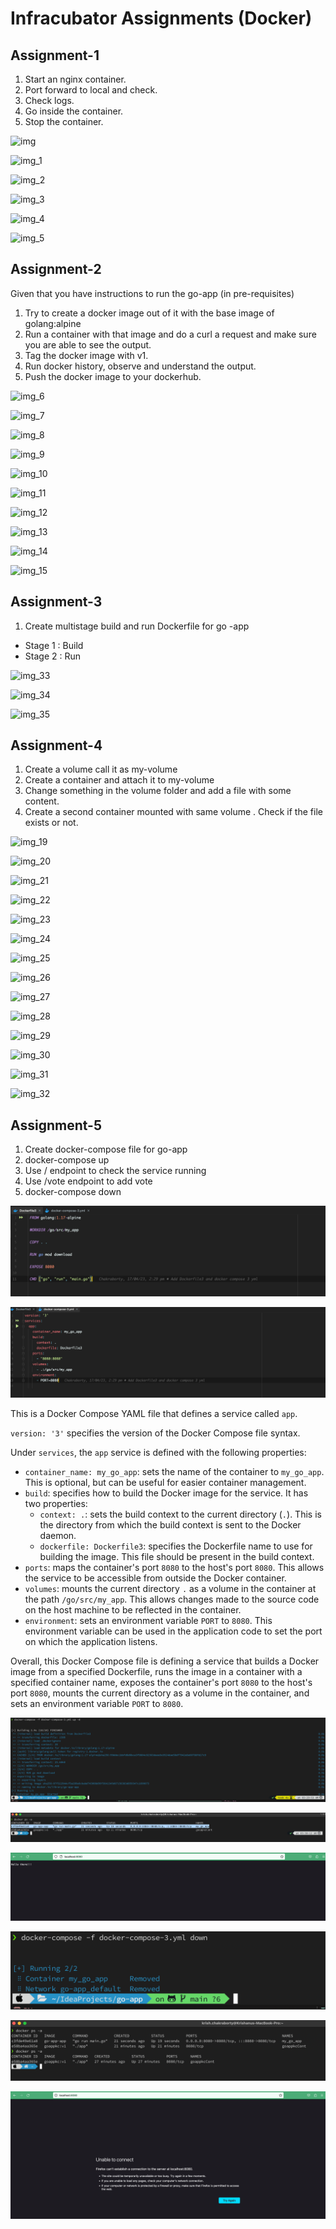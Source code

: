 # Infracubator Assignments (Docker)

## Assignment-1

1. Start an nginx container.
2. Port forward to local and check.
3. Check logs.
4. Go inside the container.
5. Stop the container.

![img](https://user-images.githubusercontent.com/40739038/236662769-dd7eddd1-2db0-47ce-ba5a-854d28a6338e.png)

![img_1](https://user-images.githubusercontent.com/40739038/236662991-b819b1cb-96eb-4baa-936b-6e24950851b4.png)

![img_2](https://user-images.githubusercontent.com/40739038/236662992-0708d11d-bfbd-46ea-b9c9-54d9d1092820.png)

![img_3](https://user-images.githubusercontent.com/40739038/236662994-a81ad07d-7056-4b03-be67-9f02d4dffb27.png)

![img_4](https://user-images.githubusercontent.com/40739038/236662996-1a6b6afc-dbc5-4268-a0b7-b7b87e8fb560.png)

![img_5](https://user-images.githubusercontent.com/40739038/236662999-496e281f-0766-470d-ac67-a5af745e08fa.png)


## Assignment-2

Given that you have instructions to run the go-app (in pre-requisites)
1. Try to create a docker image out of it with the base image of golang:alpine
2. Run a container with that image and do a curl a request and make sure you are able to see the output.
3. Tag the docker image with v1.
4. Run docker history, observe and understand the output.
5. Push the docker image to your dockerhub.

![img_6](https://user-images.githubusercontent.com/40739038/236663194-2d44d809-9149-4b56-b894-09d07da3bcda.png)

![img_7](https://user-images.githubusercontent.com/40739038/236663196-067bdf4a-1a40-4b4c-8c8d-cf231e2a93da.png)

![img_8](https://user-images.githubusercontent.com/40739038/236663198-cedde402-2256-456a-bfd7-ddb3e0ec0d82.png)

![img_9](https://user-images.githubusercontent.com/40739038/236663199-e5d89693-32af-42ed-b0fb-8b337ce577ac.png)

![img_10](https://user-images.githubusercontent.com/40739038/236663200-438ccfcc-7d7e-42db-abc5-5dfd61cff1de.png)

![img_11](https://user-images.githubusercontent.com/40739038/236663201-8dcd218f-fd00-4837-81b4-4865acae28c3.png)

![img_12](https://user-images.githubusercontent.com/40739038/236663203-d6e39326-7c15-4dfc-b61a-50a1977b794e.png)

![img_13](https://user-images.githubusercontent.com/40739038/236663205-5341e064-a113-4683-9ab3-836a3a2be693.png)

![img_14](https://user-images.githubusercontent.com/40739038/236663208-d7f64f6f-1c61-4477-9122-c557cd5c945f.png)

![img_15](https://user-images.githubusercontent.com/40739038/236663209-240a80ce-6284-414a-9e07-ea65e64e250c.png)


## Assignment-3
1. Create multistage build and run Dockerfile for go -app
- Stage 1 : Build
- Stage 2 : Run

![img_33](https://user-images.githubusercontent.com/40739038/236663367-1f8ea858-bc21-447a-bf13-4bfbd4497b07.png)

![img_34](https://user-images.githubusercontent.com/40739038/236663371-9609e8f4-38da-44c8-a4ae-0a54ed27298e.png)

![img_35](https://user-images.githubusercontent.com/40739038/236663377-ac9bef25-06b7-43df-b1e1-6a92ef7e53b4.png)


## Assignment-4
1. Create  a volume  call it as my-volume
2. Create a container and attach it to my-volume
3. Change something in the volume folder and add a file with some content.
4. Create a second container mounted with same volume . Check if the file exists or not.

![img_19](https://user-images.githubusercontent.com/40739038/236663475-a34d3134-1027-485d-94e2-98e3a6157e22.png)

![img_20](https://user-images.githubusercontent.com/40739038/236663479-2275de5a-ea14-4d7c-82d2-be8ad16754b1.png)

![img_21](https://user-images.githubusercontent.com/40739038/236663481-f310bd9a-f791-4fe2-918d-9545c5e83f86.png)

![img_22](https://user-images.githubusercontent.com/40739038/236663483-236d8ccf-ce66-4042-97e5-9eceda3628f6.png)

![img_23](https://user-images.githubusercontent.com/40739038/236663484-757d245e-bf94-448a-af27-bcbc13ee31c1.png)

![img_24](https://user-images.githubusercontent.com/40739038/236663486-2e76aeb0-ec3e-4f58-88b3-bdd7ffc4f790.png)

![img_25](https://user-images.githubusercontent.com/40739038/236663487-c7694616-369d-4c1d-8c2e-e579b292c600.png)

![img_26](https://user-images.githubusercontent.com/40739038/236663489-aa60d850-2f69-4ae1-ac80-2631b915b9b3.png)

![img_27](https://user-images.githubusercontent.com/40739038/236663490-05f5e2a9-2518-46c8-bb15-b45a0d0d4e8a.png)

![img_28](https://user-images.githubusercontent.com/40739038/236663492-904861ad-baad-4228-8c24-f1c87ca5f85d.png)

![img_29](https://user-images.githubusercontent.com/40739038/236663495-253de793-6691-49e7-84e7-97be2dc430cc.png)

![img_30](https://user-images.githubusercontent.com/40739038/236663497-11736cac-307d-4fcf-abfa-1b1a3d06ec67.png)

![img_31](https://user-images.githubusercontent.com/40739038/236663498-aaf826e6-d3ef-46ed-828a-7d48fa011726.png)

![img_32](https://user-images.githubusercontent.com/40739038/236663501-c83b0764-f79a-4353-a214-d9b7b7735b84.png)


## Assignment-5
1. Create docker-compose file for go-app
2. docker-compose up
3. Use / endpoint to check the service running
4. Use /vote endpoint to add vote
5. docker-compose down

![img_16.png](img_16.png)

![img_17.png](img_17.png)

This is a Docker Compose YAML file that defines a service called `app`.

`version: '3'` specifies the version of the Docker Compose file syntax.

Under `services`, the `app` service is defined with the following properties:

- `container_name: my_go_app`: sets the name of the container to `my_go_app`. This is optional, but can be useful for easier container management.
- `build`: specifies how to build the Docker image for the service. It has two properties:
    - `context: .`: sets the build context to the current directory (`.`). This is the directory from which the build context is sent to the Docker daemon.
    - `dockerfile: Dockerfile3`: specifies the Dockerfile name to use for building the image. This file should be present in the build context.
- `ports`: maps the container's port `8080` to the host's port `8080`. This allows the service to be accessible from outside the Docker container.
- `volumes`: mounts the current directory `.` as a volume in the container at the path `/go/src/my_app`. This allows changes made to the source code on the host machine to be reflected in the container.
- `environment`: sets an environment variable `PORT` to `8080`. This environment variable can be used in the application code to set the port on which the application listens.

Overall, this Docker Compose file is defining a service that builds a Docker image from a specified Dockerfile, runs the image in a container with a specified container name, exposes the container's port `8080` to the host's port `8080`, mounts the current directory as a volume in the container, and sets an environment variable `PORT` to `8080`.


![img_18.png](img_18.png)

![img_36.png](img_36.png)

![img_37.png](img_37.png)

![img_38.png](img_38.png)

![img_39.png](img_39.png)

![img_40.png](img_40.png)
